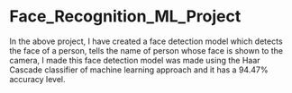 # Face_Recognition_ML_Project
In the above project, I have created a face detection model which detects the face of a person, tells the name of person whose face is shown to the camera, I made this face detection model was made using the Haar Cascade classifier of machine learning approach and it has a 94.47% accuracy level. 
